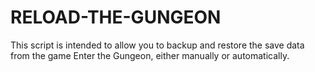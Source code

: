 # RELOAD-THE-GUNGEON
This script is intended to allow you to backup and restore the save data from the game Enter the Gungeon, either manually or automatically.
